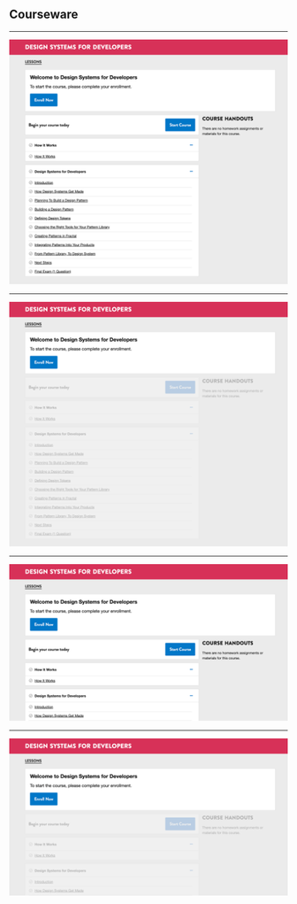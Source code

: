 ## Courseware

------

![Before (full page): LMS learning experience.](img/lms-enroll-now-before-designing-accessible-and-resonsibe-websites-crop-1920w.png)

------


![After (full page): LMS learning experience.](img/lms-enroll-now-designing-accessible-and-resonsibe-websites-crop-1920w.png)


------


![Before (detail): LMS learning experience.](img/lms-enroll-now-before-designing-accessible-and-resonsibe-websites-detail-1920w.png)


------


![After (detail): LMS learning experience.](img/lms-enroll-now-designing-accessible-and-resonsibe-websites-detail-1920w.png)
